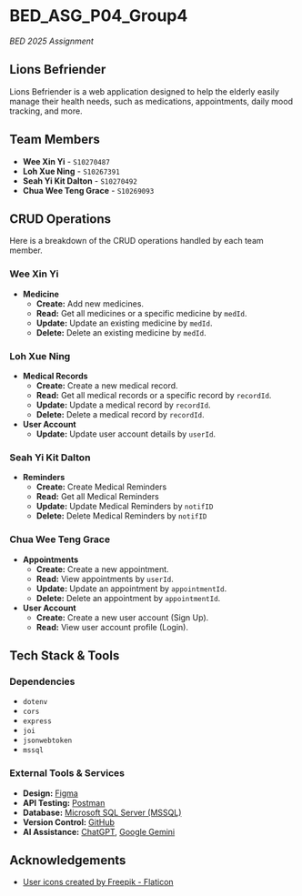 # BED_ASG_P04_Group4
_BED 2025 Assignment_

## Lions Befriender

Lions Befriender is a web application designed to help the elderly easily manage their health needs, such as medications, appointments, daily mood tracking, and more.

## Team Members

-   **Wee Xin Yi** - `S10270487`
-   **Loh Xue Ning** - `S10267391`
-   **Seah Yi Kit Dalton** - `S10270492`
-   **Chua Wee Teng Grace** - `S10269093`

## CRUD Operations

Here is a breakdown of the CRUD operations handled by each team member.

### Wee Xin Yi

-   **Medicine**
    -   **Create:** Add new medicines.
    -   **Read:** Get all medicines or a specific medicine by `medId`.
    -   **Update:** Update an existing medicine by `medId`.
    -   **Delete:** Delete an existing medicine by `medId`.

### Loh Xue Ning

-   **Medical Records**
    -   **Create:** Create a new medical record.
    -   **Read:** Get all medical records or a specific record by `recordId`.
    -   **Update:** Update a medical record by `recordId`.
    -   **Delete:** Delete a medical record by `recordId`.
-   **User Account**
    -   **Update:** Update user account details by `userId`.

### Seah Yi Kit Dalton

-   **Reminders**
    -   **Create:** Create Medical Reminders
    -   **Read:** Get all Medical Reminders
    -   **Update:** Update Medical Reminders by `notifID`
    -   **Delete:** Delete Medical Reminders by `notifID`

### Chua Wee Teng Grace

-   **Appointments**
    -   **Create:** Create a new appointment.
    -   **Read:** View appointments by `userId`.
    -   **Update:** Update an appointment by `appointmentId`.
    -   **Delete:** Delete an appointment by `appointmentId`.
-   **User Account**
    -   **Create:** Create a new user account (Sign Up).
    -   **Read:** View user account profile (Login).

## Tech Stack & Tools
### Dependencies

-   `dotenv`
-   `cors`
-   `express`
-   `joi`
-   `jsonwebtoken`
-   `mssql`

### External Tools & Services
-   **Design:** [Figma](https://www.figma.com/)
-   **API Testing:** [Postman](https://www.postman.com/)
-   **Database:** [Microsoft SQL Server (MSSQL)](https://www.microsoft.com/sql-server)
-   **Version Control:** [GitHub](https://github.com/)
-   **AI Assistance:** [ChatGPT](https://chat.openai.com/), [Google Gemini](https://gemini.google.com/)

## Acknowledgements

-   [User icons created by Freepik - Flaticon](https://www.flaticon.com/free-icons/user)
